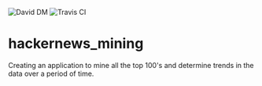 
![David DM](https://david-dm.org/jhorwit2/hackernews_mining.svg)
![Travis CI](https://travis-ci.org/jhorwit2/hackernews_mining.svg)


hackernews_mining
=================

Creating an application to mine all the top 100's and determine trends in the data over a period of time.
